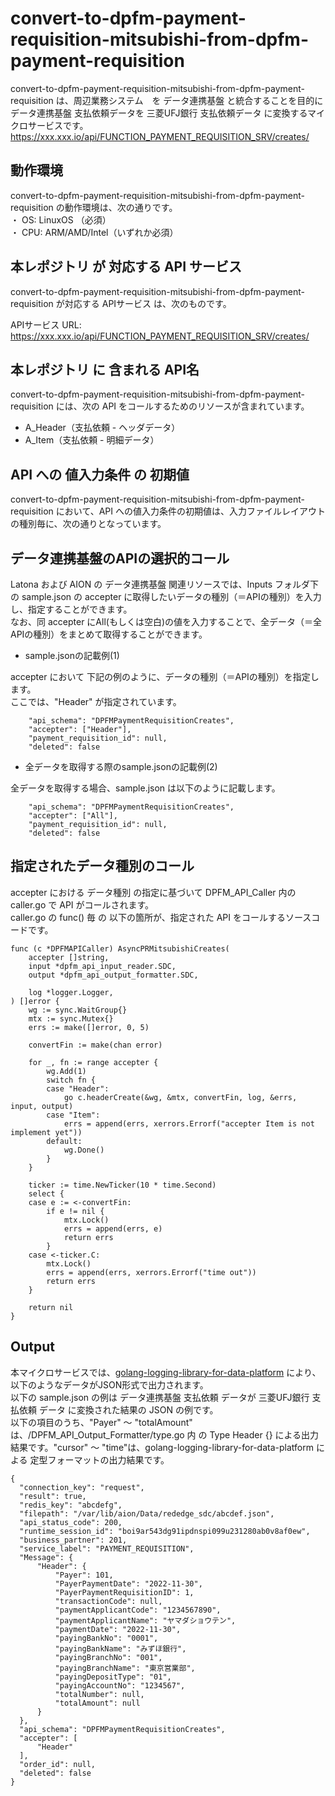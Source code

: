 # convert-to-dpfm-payment-requisition-mitsubishi-from-dpfm-payment-requisition

convert-to-dpfm-payment-requisition-mitsubishi-from-dpfm-payment-requisition は、周辺業務システム　を データ連携基盤 と統合することを目的に データ連携基盤 支払依頼データを 三菱UFJ銀行 支払依頼データ に変換するマイクロサービスです。  
https://xxx.xxx.io/api/FUNCTION_PAYMENT_REQUISITION_SRV/creates/

## 動作環境

convert-to-dpfm-payment-requisition-mitsubishi-from-dpfm-payment-requisition の動作環境は、次の通りです。  
・ OS: LinuxOS （必須）  
・ CPU: ARM/AMD/Intel（いずれか必須）  


## 本レポジトリ が 対応する API サービス
convert-to-dpfm-payment-requisition-mitsubishi-from-dpfm-payment-requisition が対応する APIサービス は、次のものです。

APIサービス URL: https://xxx.xxx.io/api/FUNCTION_PAYMENT_REQUISITION_SRV/creates/

## 本レポジトリ に 含まれる API名
convert-to-dpfm-payment-requisition-mitsubishi-from-dpfm-payment-requisition には、次の API をコールするためのリソースが含まれています。  

* A_Header（支払依頼 - ヘッダデータ）
* A_Item（支払依頼 - 明細データ）

## API への 値入力条件 の 初期値
convert-to-dpfm-payment-requisition-mitsubishi-from-dpfm-payment-requisition において、API への値入力条件の初期値は、入力ファイルレイアウトの種別毎に、次の通りとなっています。  

## データ連携基盤のAPIの選択的コール

Latona および AION の データ連携基盤 関連リソースでは、Inputs フォルダ下の sample.json の accepter に取得したいデータの種別（＝APIの種別）を入力し、指定することができます。  
なお、同 accepter にAll(もしくは空白)の値を入力することで、全データ（＝全APIの種別）をまとめて取得することができます。  

* sample.jsonの記載例(1)  

accepter において 下記の例のように、データの種別（＝APIの種別）を指定します。  
ここでは、"Header" が指定されています。    
  
```
	"api_schema": "DPFMPaymentRequisitionCreates",
	"accepter": ["Header"],
	"payment_requisition_id": null,
	"deleted": false
```
  
* 全データを取得する際のsample.jsonの記載例(2)  

全データを取得する場合、sample.json は以下のように記載します。  

```
	"api_schema": "DPFMPaymentRequisitionCreates",
	"accepter": ["All"],
	"payment_requisition_id": null,
	"deleted": false
```

## 指定されたデータ種別のコール

accepter における データ種別 の指定に基づいて DPFM_API_Caller 内の caller.go で API がコールされます。  
caller.go の func() 毎 の 以下の箇所が、指定された API をコールするソースコードです。  

```
func (c *DPFMAPICaller) AsyncPRMitsubishiCreates(
	accepter []string,
	input *dpfm_api_input_reader.SDC,
	output *dpfm_api_output_formatter.SDC,

	log *logger.Logger,
) []error {
	wg := sync.WaitGroup{}
	mtx := sync.Mutex{}
	errs := make([]error, 0, 5)

	convertFin := make(chan error)

	for _, fn := range accepter {
		wg.Add(1)
		switch fn {
		case "Header":
			go c.headerCreate(&wg, &mtx, convertFin, log, &errs, input, output)
		case "Item":
			errs = append(errs, xerrors.Errorf("accepter Item is not implement yet"))
		default:
			wg.Done()
		}
	}

	ticker := time.NewTicker(10 * time.Second)
	select {
	case e := <-convertFin:
		if e != nil {
			mtx.Lock()
			errs = append(errs, e)
			return errs
		}
	case <-ticker.C:
		mtx.Lock()
		errs = append(errs, xerrors.Errorf("time out"))
		return errs
	}

	return nil
}
```

## Output  
本マイクロサービスでは、[golang-logging-library-for-data-platform](https://github.com/latonaio/golang-logging-library-for-data-platform) により、以下のようなデータがJSON形式で出力されます。  
以下の sample.json の例は データ連携基盤 支払依頼 データが 三菱UFJ銀行 支払依頼 データ に変換された結果の JSON の例です。  
以下の項目のうち、"Payer" ～ "totalAmount" は、/DPFM_API_Output_Formatter/type.go 内 の Type Header {} による出力結果です。"cursor" ～ "time"は、golang-logging-library-for-data-platform による 定型フォーマットの出力結果です。  

```
{
  "connection_key": "request",
  "result": true,
  "redis_key": "abcdefg",
  "filepath": "/var/lib/aion/Data/rededge_sdc/abcdef.json",
  "api_status_code": 200,
  "runtime_session_id": "boi9ar543dg91ipdnspi099u231280ab0v8af0ew",
  "business_partner": 201,
  "service_label": "PAYMENT_REQUISITION",
  "Message": {
      "Header": {
          "Payer": 101,
          "PayerPaymentDate": "2022-11-30",
          "PayerPaymentRequisitionID": 1,
          "transactionCode": null,
          "paymentApplicantCode": "1234567890",
          "paymentApplicantName": "ヤマダショウテン",
          "paymentDate": "2022-11-30",
          "payingBankNo": "0001",
          "payingBankName": "みずほ銀行",
          "payingBranchNo": "001",
          "payingBranchName": "東京営業部",
          "payingDepositType": "01",
          "payingAccountNo": "1234567",
          "totalNumber": null,
          "totalAmount": null
      }
  },
  "api_schema": "DPFMPaymentRequisitionCreates",
  "accepter": [
      "Header"
  ],
  "order_id": null,
  "deleted": false
}
```

